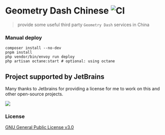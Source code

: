 # Geometry Dash Chinese ![CI](https://img.shields.io/github/workflow/status/Geometry-Dash-Chinese/Geometry-Dash-Chinese/%E9%A1%B9%E7%9B%AE%E6%B5%8B%E8%AF%95)

> provide some useful third party ```Geometry Dash``` services in China

### Manual deploy

```shell
composer install --no-dev
pnpm install
php vendor/bin/envoy run deploy
php artisan octane:start # optional: using octane
```

## Project supported by JetBrains

Many thanks to Jetbrains for providing a license for me to work on this and other open-source projects.

[![](https://resources.jetbrains.com/storage/products/company/brand/logos/jb_beam.svg)](https://www.jetbrains.com/?from=https://github.com/Geometry-Dash-Chinese)

### License

[GNU General Public License v3.0](https://choosealicense.com/licenses/gpl-3.0)
